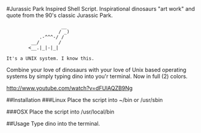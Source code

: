 #Jurassic Park Inspired Shell Script.
Inspirational dinosaurs "art work" and quote from the 90's classic Jurassic Park.
```
                    __
                   / _)
            .-^^^-/ /
         __/       /
        <__.|_|-|_|
        
It's a UNIX system. I know this.
```
Combine your love of dinosaurs with your love of Unix based operating systems  by simply typing dino into you'r terminal. Now in full (2) colors.

http://www.youtube.com/watch?v=dFUlAQZB9Ng

##Installation
###Linux
Place the script into ~/bin or /usr/sbin

###OSX
Place the script into /usr/local/bin

##Usage
Type dino into the terminal.
